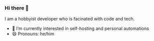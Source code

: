 ### Hi there 👋

I am a hobbyist developer who is facinated with code and tech.

- 🔭 I’m currently interested in self-hosting and personal automations
- 😄 Pronouns: he/him

